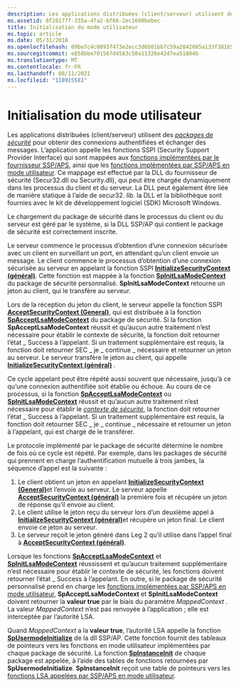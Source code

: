 ```yaml
---
description: Les applications distribuées (client/serveur) utilisent des packages de sécurité pour obtenir des connexions authentifiées et échanger des messages.
ms.assetid: 8f28177f-335a-4fa2-bf66-2ec1698bebec
title: Initialisation du mode utilisateur
ms.topic: article
ms.date: 05/31/2018
ms.openlocfilehash: 09be7c4c00937473e2ecc3d6b01bb7c59a2842085a133f381b5a8a10bd9b215f
ms.sourcegitcommit: e858bbe701567d4583c50a11326e42d7ea51804b
ms.translationtype: MT
ms.contentlocale: fr-FR
ms.lasthandoff: 08/11/2021
ms.locfileid: "118915581"
---
```

# <a name="user-mode-initialization"></a>Initialisation du mode utilisateur

Les applications distribuées (client/serveur) utilisent des [*packages de sécurité*](../secgloss/s-gly.md) pour obtenir des connexions authentifiées et échanger des messages. L’application appelle les fonctions SSPI (Security Support Provider Interface) qui sont mappées aux [fonctions implémentées par le fournisseur SSP/APS](authentication-functions.md), ainsi que les [fonctions implémentées par SSP/APS en mode utilisateur](authentication-functions.md). Ce mappage est effectué par la DLL du fournisseur de sécurité (Secur32.dll ou Security.dll), qui peut être chargée dynamiquement dans les processus du client et du serveur. La DLL peut également être liée de manière statique à l’aide de secur32. lib. la DLL et la bibliothèque sont fournies avec le kit de développement logiciel (SDK) Microsoft Windows.

Le chargement du package de sécurité dans le processus du client ou du serveur est géré par le système, si la DLL SSP/AP qui contient le package de sécurité est correctement inscrite.

Le serveur commence le processus d’obtention d’une connexion sécurisée avec un client en surveillant un port, en attendant qu’un client envoie un message. Le client commence le processus d’obtention d’une connexion sécurisée au serveur en appelant la fonction SSPI [**InitializeSecurityContext (général)**](/windows/win32/api/sspi/nf-sspi-initializesecuritycontexta). Cette fonction est mappée à la fonction [**SpInitLsaModeContext**](/windows/desktop/api/Ntsecpkg/nc-ntsecpkg-spinitlsamodecontextfn) du package de sécurité personnalisé. **SpInitLsaModeContext** retourne un jeton au client, qui le transfère au serveur.

Lors de la réception du jeton du client, le serveur appelle la fonction SSPI [**AcceptSecurityContext (General)**](/windows/win32/api/sspi/nf-sspi-acceptsecuritycontext), qui est distribuée à la fonction [**SpAcceptLsaModeContext**](/windows/desktop/api/Ntsecpkg/nc-ntsecpkg-spacceptlsamodecontextfn) du package de sécurité. Si la fonction **SpAcceptLsaModeContext** réussit et qu’aucun autre traitement n’est nécessaire pour établir le contexte de sécurité, la fonction doit retourner l’état \_ Success à l’appelant. Si un traitement supplémentaire est requis, la fonction doit retourner SEC \_ je \_ continue \_ nécessaire et retourner un jeton au serveur. Le serveur transfère le jeton au client, qui appelle [**InitializeSecurityContext (général)**](/windows/win32/api/sspi/nf-sspi-initializesecuritycontexta) .

Ce cycle appelant peut être répété aussi souvent que nécessaire, jusqu’à ce qu’une connexion authentifiée soit établie ou échoue. Au cours de ce processus, si la fonction [**SpAcceptLsaModeContext**](/windows/desktop/api/Ntsecpkg/nc-ntsecpkg-spacceptlsamodecontextfn) ou [**SpInitLsaModeContext**](/windows/desktop/api/Ntsecpkg/nc-ntsecpkg-spinitlsamodecontextfn) réussit et qu’aucun autre traitement n’est nécessaire pour établir le [*contexte de sécurité*](../secgloss/s-gly.md), la fonction doit retourner l’état \_ Success à l’appelant. Si un traitement supplémentaire est requis, la fonction doit retourner SEC \_ je \_ continue \_ nécessaire et retourner un jeton à l’appelant, qui est chargé de le transférer.

Le protocole implémenté par le package de sécurité détermine le nombre de fois où ce cycle est répété. Par exemple, dans les packages de sécurité qui prennent en charge l’authentification mutuelle à trois jambes, la séquence d’appel est la suivante :

1.  Le client obtient un jeton en appelant [**InitializeSecurityContext (General)**](/windows/win32/api/sspi/nf-sspi-initializesecuritycontexta)et l’envoie au serveur. Le serveur appelle [**AcceptSecurityContext (général)**](/windows/win32/api/sspi/nf-sspi-acceptsecuritycontext) la première fois et récupère un jeton de réponse qu’il envoie au client.
2.  Le client utilise le jeton reçu du serveur lors d’un deuxième appel à [**InitializeSecurityContext (général)**](/windows/win32/api/sspi/nf-sspi-initializesecuritycontexta)et récupère un jeton final. Le client envoie ce jeton au serveur.
3.  Le serveur reçoit le jeton généré dans Leg 2 qu’il utilise dans l’appel final à [**AcceptSecurityContext (général)**](/windows/win32/api/sspi/nf-sspi-acceptsecuritycontext).

Lorsque les fonctions [**SpAcceptLsaModeContext**](/windows/desktop/api/Ntsecpkg/nc-ntsecpkg-spacceptlsamodecontextfn) et [**SpInitLsaModeContext**](/windows/desktop/api/Ntsecpkg/nc-ntsecpkg-spinitlsamodecontextfn) réussissent et qu’aucun traitement supplémentaire n’est nécessaire pour établir le contexte de sécurité, les fonctions doivent retourner l’état \_ Success à l’appelant. En outre, si le package de sécurité personnalisé prend en charge les [fonctions implémentées par SSP/APS en mode utilisateur](authentication-functions.md), **SpAcceptLsaModeContext** et **SpInitLsaModeContext** doivent retourner la **valeur true** par le biais du paramètre *MappedContext* . La valeur *MappedContext* n’est pas renvoyée à l’application ; elle est interceptée par l’autorité LSA.

Quand *MappedContext* a la **valeur true**, l’autorité LSA appelle la fonction [**SpUsermodeInitialize**](/windows/desktop/api/Ntsecpkg/nc-ntsecpkg-spusermodeinitializefn) de la dll SSP/AP. Cette fonction fournit des tableaux de pointeurs vers les fonctions en mode utilisateur implémentées par chaque package de sécurité. La fonction [**SpInstanceInit**](/windows/desktop/api/Ntsecpkg/nc-ntsecpkg-spinstanceinitfn) de chaque package est appelée, à l’aide des tables de fonctions retournées par **SpUsermodeInitialize**. **SpInstanceInit** reçoit une table de pointeurs vers les [fonctions LSA appelées par SSP/APS en mode utilisateur](authentication-functions.md).

 

 
